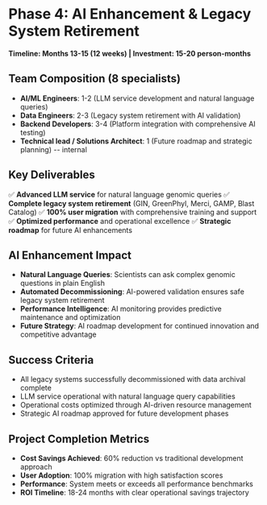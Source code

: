 # Phase 4: AI Enhancement & Legacy System Retirement
**Timeline: Months 13-15 (12 weeks) | Investment: 15-20 person-months**

## Team Composition (8 specialists)
- **AI/ML Engineers**: 1-2 (LLM service development and natural language queries)
- **Data Engineers**: 2-3 (Legacy system retirement with AI validation)
- **Backend Developers**: 3-4 (Platform integration with comprehensive AI testing)
- **Technical lead / Solutions Architect**: 1 (Future roadmap and strategic planning) -- internal

## Key Deliverables
✅ **Advanced LLM service** for natural language genomic queries
✅ **Complete legacy system retirement** (GIN, GreenPhyl, Merci, GAMP, Blast Catalog)
✅ **100% user migration** with comprehensive training and support
✅ **Optimized performance** and operational excellence
✅ **Strategic roadmap** for future AI enhancements

## AI Enhancement Impact
- **Natural Language Queries**: Scientists can ask complex genomic questions in plain English
- **Automated Decommissioning**: AI-powered validation ensures safe legacy system retirement
- **Performance Intelligence**: AI monitoring provides predictive maintenance and optimization
- **Future Strategy**: AI roadmap development for continued innovation and competitive advantage

## Success Criteria
- All legacy systems successfully decommissioned with data archival complete
- LLM service operational with natural language query capabilities
- Operational costs optimized through AI-driven resource management
- Strategic AI roadmap approved for future development phases

## Project Completion Metrics
- **Cost Savings Achieved**: 60% reduction vs traditional development approach
- **User Adoption**: 100% migration with high satisfaction scores
- **Performance**: System meets or exceeds all performance benchmarks
- **ROI Timeline**: 18-24 months with clear operational savings trajectory
